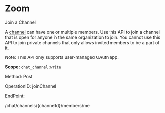 #     Zoom


Join a Channel

A [channel](https://support.zoom.us/hc/en-us/articles/200912909-Getting-Started-With-Channels-Group-Messaging-) can have one or multiple members. Use this API to join a channel that is open for anyone in the same organization to join. You cannot use this API to join private channels that only allows invited members to be a part of it.

 Note: This API only supports user-managed OAuth app.

**Scope:** `chat_channel:write`
 

Method: Post

OperationID: joinChannel

EndPoint:

/chat/channels/{channelId}/members/me
